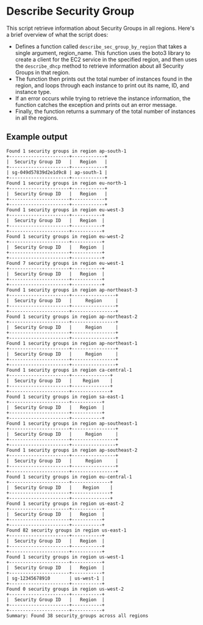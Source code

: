 # Describe Security Group

This script retrieve information about Security Groups in all regions. Here's a brief overview of what the script does:

* Defines a function called `describe_sec_group_by_region` that takes a single argument, region_name. This function uses the boto3 library to create a client for the EC2 service in the specified region, and then uses the `describe_dhcp` method to retrieve information about all Security Groups in that region.
* The function then prints out the total number of instances found in the region, and loops through each instance to print out its name, ID, and instance type.
* If an error occurs while trying to retrieve the instance information, the function catches the exception and prints out an error message.
* Finally, the function returns a summary of the total number of instances in all the regions.

## Example output

```shell
Found 1 security groups in region ap-south-1
+----------------------+------------+
|  Security Group ID   |   Region   |
+----------------------+------------+
| sg-049d57839d2e1d9c8 | ap-south-1 |
+----------------------+------------+
Found 1 security groups in region eu-north-1
+----------------------+------------+
|  Security Group ID   |   Region   |
+----------------------+------------+
+----------------------+------------+
Found 1 security groups in region eu-west-3
+----------------------+-----------+
|  Security Group ID   |   Region  |
+----------------------+-----------+
+----------------------+-----------+
Found 1 security groups in region eu-west-2
+----------------------+-----------+
|  Security Group ID   |   Region  |
+----------------------+-----------+
+----------------------+-----------+
Found 7 security groups in region eu-west-1
+----------------------+-----------+
|  Security Group ID   |   Region  |
+----------------------+-----------+
+----------------------+-----------+
Found 1 security groups in region ap-northeast-3
+----------------------+----------------+
|  Security Group ID   |     Region     |
+----------------------+----------------+
+----------------------+----------------+
Found 1 security groups in region ap-northeast-2
+----------------------+----------------+
|  Security Group ID   |     Region     |
+----------------------+----------------+
+----------------------+----------------+
Found 1 security groups in region ap-northeast-1
+----------------------+----------------+
|  Security Group ID   |     Region     |
+----------------------+----------------+
+----------------------+----------------+
Found 1 security groups in region ca-central-1
+----------------------+--------------+
|  Security Group ID   |    Region    |
+----------------------+--------------+
+----------------------+--------------+
Found 1 security groups in region sa-east-1
+----------------------+-----------+
|  Security Group ID   |   Region  |
+----------------------+-----------+
+----------------------+-----------+
Found 1 security groups in region ap-southeast-1
+----------------------+----------------+
|  Security Group ID   |     Region     |
+----------------------+----------------+
+----------------------+----------------+
Found 1 security groups in region ap-southeast-2
+----------------------+----------------+
|  Security Group ID   |     Region     |
+----------------------+----------------+
+----------------------+----------------+
Found 1 security groups in region eu-central-1
+----------------------+--------------+
|  Security Group ID   |    Region    |
+----------------------+--------------+
+----------------------+--------------+
Found 1 security groups in region us-east-2
+----------------------+-----------+
|  Security Group ID   |   Region  |
+----------------------+-----------+
+----------------------+-----------+
Found 82 security groups in region us-east-1
+----------------------+-----------+
|  Security Group ID   |   Region  |
+----------------------+-----------+
+----------------------+-----------+
Found 1 security groups in region us-west-1
+----------------------+-----------+
|  Security Group ID   |   Region  |
+----------------------+-----------+
| sg-12345678910       | us-west-1 |
+----------------------+-----------+
Found 0 security groups in region us-west-2
+----------------------+-----------+
|  Security Group ID   |   Region  |
+----------------------+-----------+
+----------------------+-----------+
Summary: Found 38 security_groups across all regions

```
